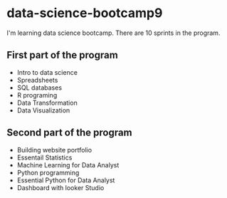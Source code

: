 # data-science-bootcamp9

I'm learning data science bootcamp. There are 10 sprints in the program.

## First part of the program

- Intro to data science
- Spreadsheets
- SQL databases
- R programing
- Data Transformation
- Data Visualization

## Second part of the program
- Building website portfolio
- Essentail Statistics
- Machine Learning for Data Analyst
- Python programming
- Essential Python for Data Analyst
- Dashboard with looker Studio

